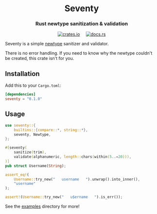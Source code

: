 <h1 align="center"">Seventy</h1>

<h3 align="center">Rust newtype sanitization & validation</h3>

<div align="center">

[![crates.io][crates-badge]][crates-url]
&nbsp;&nbsp;&nbsp;
[![docs.rs][docs-badge]][docs-url]

[crates-badge]: https://img.shields.io/crates/v/seventy.svg
[crates-url]: https://crates.io/crates/seventy
[docs-badge]: https://docs.rs/seventy/badge.svg
[docs-url]: https://docs.rs/seventy

</div>

Seventy is a simple [newtype](https://doc.rust-lang.org/rust-by-example/generics/new_types.html) 
sanitizer and validator. 

There is no error handling. If you need to know why the newtype couldn't be 
created, this crate isn't for you.

## Installation

Add this to your `Cargo.toml`:

```toml
[dependencies]
seventy = "0.1.0"
```

## Usage

```rust
use seventy::{
    builtins::{compare::*, string::*},
    seventy, Newtype,
};

#[seventy(
    sanitize(trim),
    validate(alphanumeric, length::chars(within(5..=20))),
)]
pub struct Username(String);

assert_eq!(
    Username::try_new("   username   ").unwrap().into_inner(),
    "username"
);

assert!(Username::try_new("   u$ername   ").is_err());
```

See the [examples](examples) directory for more!
